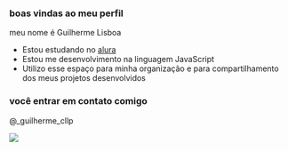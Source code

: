 ### boas vindas ao meu perfil

meu nome é Guilherme Lisboa

- Estou estudando no [alura](https://www.alura.com.br)
- Estou me desenvolvimento na linguagem JavaScript
- Utilizo esse espaço para minha organização e para compartilhamento dos meus projetos desenvolvidos

### você entrar em contato comigo

@_guilherme_cllp


![](https://media1.tenor.com/m/qN9XJoKf_NwAAAAd/giannis-antetokounmpo.gif)

